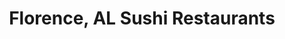 ---
layout: city
title: Florence, AL Sushi Restaurants
permalink: /alabama/florence/
stateAbbr: AL
stateName: Alabama
cityName: Florence
---